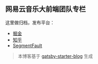 网易云音乐大前端团队专栏
---

这里做归档，发布平台：

 - [掘金](https://juejin.im/user/5cd23730f265da03576edbf1/posts)
 - [知乎](https://www.zhihu.com/org/yun-yin-le-qian-duan-ji-zhu-tuan-dui/posts)
 - [SegmentFault](https://segmentfault.com/u/musicfe/articles)

> 本博客基于 [gatsby-starter-blog](https://github.com/gatsbyjs/gatsby-starter-blog) 生成
